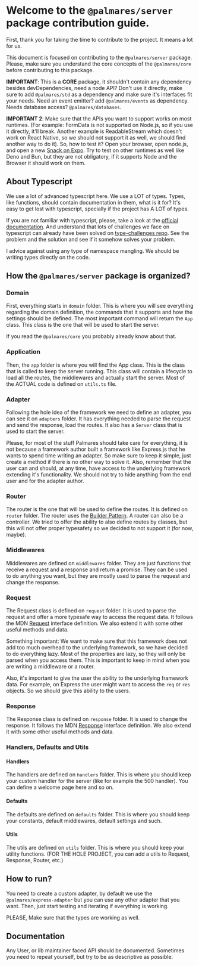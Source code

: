 # Welcome to the `@palmares/server` package contribution guide.

First, thank you for taking the time to contribute to the project. It means a lot for us.

This document is focused on contributing to the `@palmares/server` package. Please, make sure you understand the core concepts of the `@palmares/core` before contributing to this package.

**IMPORTANT**: This is a **CORE** package, it shouldn't contain any dependency besides devDependencies, need a node API? Don't use it directly, make sure to add `@palmares/std` as a dependency and make sure it's interfaces fit your needs. Need an event emitter? add `@palmares/events` as dependency. Needs database access? `@palmares/databases`.

**IMPORTANT 2**: Make sure that the APIs you want to support works on most runtimes. (For example: FormData is not supported on Node.js, so if you use it directly, it'll break. Another example is ReadableStream which doesn't work on React Native, so we should not support it as well, we should find another way to do it).
So, how to test it? Open your browser, open node.js, and open a new [Snack on Expo](https://snack.expo.dev/). Try to test on other runtimes as well like Deno and Bun, but they are not obligatory, if it supports Node and the Browser it should work on them.

## About Typescript

We use a lot of advanced typescript here. We use a LOT of types. Types, like functions, should contain documentation in them, what is it for? It's easy to get lost with typescript, specially if the project has A LOT of types.

If you are not familiar with typescript, please, take a look at the [official documentation](https://www.typescriptlang.org/docs/handbook/intro.html). And understand that lots of challenges we face on typescript can already have been solved on [type-challenges repo](https://github.com/type-challenges/type-challenges). See the problem and the solution and see if it somehow solves your problem.

I advice against using any type of namespace mangling. We should be writing types directly on the code.

## How the `@palmares/server` package is organized?

### Domain

First, everything starts in `domain` folder. This is where you will see everything regarding the domain definition, the commands that it supports and how the settings should be defined.
The most important command will return the `App` class. This class is the one that will be used to start the server.

If you read the `@palmares/core` you probably already know about that.

### Application

Then, the `app` folder is where you will find the App class. This is the class that is called to keep the server running. This class will contain a lifecycle to load all the routes, the middlewares and actually start the server. Most of the ACTUAL code is defined on `utils.ts` file.

### Adapter

Following the hole idea of the framework we need to define an adapter, you can see it on `adapters` folder. It has everything needed to parse the request and send the response, load the routes. It also has a `Server` class that is used to start the server.

Please, for most of the stuff Palmares should take care for everything, it is not because a framework author built a framework like Express.js that he wants to spend time writing an adapter. So make sure to keep it simple, just create a method if there is no other way to solve it. Also, remember that the user can and should, at any time, have access to the underlying framework extending it's functionality. We should not try to hide anything from the end user and for the adapter author.

### Router

The router is the one that will be used to define the routes. It is defined on `router` folder. The router uses the [Builder Pattern](https://refactoring.guru/design-patterns/builder). A router can also be a controller. We tried to offer the ability to also define routes by classes, but this will not offer proper typesafety so we decided to not support it (for now, maybe).

### Middlewares

Middlewares are defined on `middlewares` folder. They are just functions that receive a request and a response and return a promise. They can be used to do anything you want, but they are mostly used to parse the request and change the response.

### Request

The Request class is defined on `request` folder. It is used to parse the request and offer a more typesafe way to access the request data. It follows the MDN [Request](https://developer.mozilla.org/en-US/docs/Web/API/Request) interface definition. We also extend it with some other useful methods and data.

Something important: We want to make sure that this framework does not add too much overhead to the underlying framework, so we have decided to do everything lazy. Most of the properties are lazy, so they will only be parsed when you access them. This is important to keep in mind when you are writing a middleware or a router.

Also, it's important to give the user the ability to the underlying framework data. For example, on Express the user might want to access the `req` or `res` objects. So we should give this ability to the users.

### Response

The Response class is defined on `response` folder. It is used to change the response. It follows the MDN [Response](https://developer.mozilla.org/en-US/docs/Web/API/Response) interface definition. We also extend it with some other useful methods and data.

### Handlers, Defaults and Utils

#### Handlers

The handlers are defined on `handlers` folder. This is where you should keep your custom handler for the server (like for example the 500 handler). You can define a welcome page here and so on.

#### Defaults

The defaults are defined on `defaults` folder. This is where you should keep your constants, default middlewares, default settings and such.

#### Utils

The utils are defined on `utils` folder. This is where you should keep your utility functions. (FOR THE HOLE PROJECT, you can add a utils to Request, Response, Router, etc.)

## How to run?

You need to create a custom adapter, by default we use the `@palmares/express-adapter` but you can use any other adapter that you want. Then, just start testing and iterating if everything is working.

PLEASE, Make sure that the types are working as well.

## Documentation

Any User, or lib maintainer faced API should be documented. Sometimes you need to repeat yourself, but try to be as descriptive as possible.
